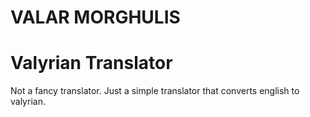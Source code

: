 # VALAR MORGHULIS
# Valyrian Translator
Not a fancy translator.
Just a simple translator that converts english to valyrian.
